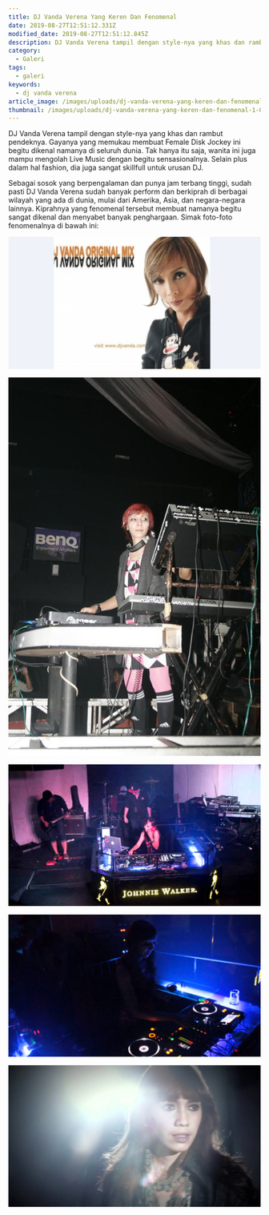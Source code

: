 ```yaml
---
title: DJ Vanda Verena Yang Keren Dan Fenomenal
date: 2019-08-27T12:51:12.331Z
modified_date: 2019-08-27T12:51:12.845Z
description: DJ Vanda Verena tampil dengan style-nya yang khas dan rambut pendeknya. Gayanya yang memukau membuat Female Disk Jockey ini begitu dikenal namanya.
category:
  - Galeri
tags:
  - galeri
keywords:
  - dj vanda verena
article_image: /images/uploads/dj-vanda-verena-yang-keren-dan-fenomenal-1.jpg
thumbnail: /images/uploads/dj-vanda-verena-yang-keren-dan-fenomenal-1-010.jpg
---
```

DJ Vanda Verena tampil dengan style-nya yang khas dan rambut pendeknya. Gayanya yang memukau membuat Female Disk Jockey ini begitu dikenal namanya di seluruh dunia. Tak hanya itu saja, wanita ini juga mampu mengolah Live Music dengan begitu sensasionalnya. Selain plus dalam hal fashion, dia juga sangat skillfull untuk urusan DJ. 

Sebagai sosok yang berpengalaman dan punya jam terbang tinggi, sudah pasti DJ Vanda Verena sudah banyak perform dan berkiprah di berbagai wilayah yang ada di dunia, mulai dari Amerika, Asia, dan negara-negara lainnya. Kiprahnya yang fenomenal tersebut membuat namanya begitu sangat dikenal dan menyabet banyak penghargaan. Simak foto-foto fenomenalnya di bawah ini:

![DJ Vanda Verena Yang Keren Dan Fenomenal](/images/uploads/dj-vanda-verena-yang-keren-dan-fenomenal-1.jpg)

![DJ Vanda Verena Yang Keren Dan Fenomenal](/images/uploads/dj-vanda-verena-yang-keren-dan-fenomenal-5.jpg)

![DJ Vanda Verena Yang Keren Dan Fenomenal](/images/uploads/dj-vanda-verena-yang-keren-dan-fenomenal-4.jpg)

![DJ Vanda Verena Yang Keren Dan Fenomenal](/images/uploads/dj-vanda-verena-yang-keren-dan-fenomenal-3.jpg)

![DJ Vanda Verena Yang Keren Dan Fenomenal](/images/uploads/dj-vanda-verena-yang-keren-dan-fenomenal-2.jpg)
